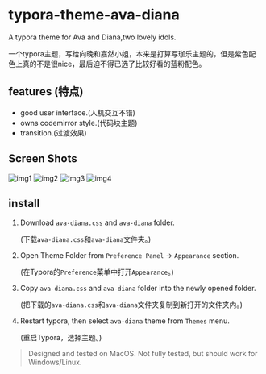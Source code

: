 # typora-theme-ava-diana
A typora theme for Ava and Diana,two lovely idols.

一个typora主题，写给向晚和嘉然小姐，本来是打算写珈乐主题的，但是紫色配色上真的不是很nice，最后迫不得已选了比较好看的蓝粉配色。

## features (特点)
+ good user interface.(人机交互不错)
+ owns codemirror style.(代码块主题)
+ transition.(过渡效果)

## Screen Shots

![img1](https://cdn.jsdelivr.net/gh/mingluosunyi/pictures/typora%E5%B1%95%E7%A4%BA1.png)
![img2](https://cdn.jsdelivr.net/gh/mingluosunyi/pictures/typora.png)
![img3](https://cdn.jsdelivr.net/gh/mingluosunyi/pictures/typora%E5%B1%95%E7%A4%BA2.png)
![img4](https://cdn.jsdelivr.net/gh/mingluosunyi/pictures/typora%E5%B1%95%E7%A4%BA3.png)

## install
1. Download `ava-diana.css` and `ava-diana` folder. 

   (下载`ava-diana.css`和`ava-diana`文件夹。)  
 
2. Open Theme Folder from `Preference Panel` → `Appearance` section. 

   (在Typora的`Preference`菜单中打开`Appearance`。)  

3. Copy `ava-diana.css` and `ava-diana` folder into the newly opened folder. 

   (把下载的`ava-diana.css`和`ava-diana`文件夹复制到新打开的文件夹内。)
 
4. Restart typora, then select `ava-diana` theme from `Themes` menu. 

   (重启Typora，选择主题。)

> Designed and tested on MacOS. Not fully tested, but should work for Windows/Linux.
